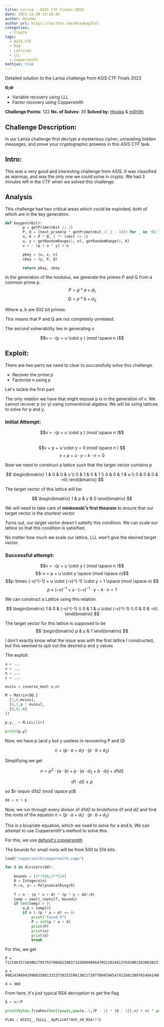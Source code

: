 ```yaml
---
title: Larisa - ASIS CTF Finals 2023
date: 2023-12-30 23:26:45
author: Hisoka
author_url: https://twitter.com/Hisokap3lol
categories:
  - Crypto
tags:
  - ASIS CTF 
  - RSA
  - Lattices
  - LLL
  - Coppersmith
mathjax: true
---
```


Detailed solution to the Larisa challenge from ASIS CTF Finals 2023

**tl;dr** 
+ Variable recovery using LLL
+ Factor recovery using Coppersmith


<!--more-->

**Challenge Points**: 122
**No. of Solves**: 35 
**Solved by**: [Hisoka]("https://twitter.com/Hisokap3lol") & [m0h1th]("")

## Challenge Description:
In our Larisa challenge first decrypt a mysterious cipher, unraveling hidden messages, and prove your cryptographic prowess in this ASIS CTF task.


## Intro:
This was a very good and interesting challenge from ASIS. It was classified as warmup, and was the only one we could solve in crypto. We had 3 minutes left in the CTF when we solved this challenge.

## Analysis
This challenge had two critical areas which could be exploited, both of which are in the key generation.

```py
def keygen(nbit):
        p = getPrime(nbit // 2)
        P, Q = [next_prime(p * getPrime(nbit // 2 - 10)) for _ in '01']
        n, K = P * Q, 2 ** (nbit >> 1)
        u, y = getRandomRange(1, n), getRandomRange(1, K)
        v = - (p + u * y) % n

        pkey = (u, v, n)
        skey = (y, P, Q)

        return pkey, skey
```

In the generation of the modulus, we generate the primes P and Q from a common prime p. 
$$P = p * a + d_1$$
$$Q = p * b + d_2$$

Where a, b are 502 bit primes.

This means that P and Q are not completely unrelated. 

The second vulnerability lies in generating v.

$$v = -(p + u \cdot y ) (mod \space n )$$

## Exploit:
There are two parts we need to clear to successfully solve this challenge.

+ Recover the prime p
+ Factorise n using p

Let's tackle the first part 

The only relation we have that might expose p is in the generation of v.
We cannot recover p (or y) using conventional algebra. We will be using lattices to solve for p and y.

### Initial Attempt:

$$v  = -(p + u \cdot y ) (mod \space n )$$  
$$v + p + u \cdot y = 0 (mod \space n ) $$
$$v + p + u \cdot y  - k \cdot n = 0$$

Now we need to construct a lattice such that the target vector contains p


$$
\begin{bmatrix}
1 & 0 & 0 & v \\
0 & 1 & 0 & 1 \\
0 & 0 & 1 & u \\
0 & 0 & 0 & -n\\
\end{bmatrix}
$$

The target vector of this lattice will be:

$$ 
\begin{bmatrix}
1 & p & y & 0
\end{bmatrix}
$$

We will need to take care of **minkowski's first theorem** to ensure that our target vector is the shortest vector

Turns out, our target vector doesn't satisify this condition. We can scale our lattice so that this condition is satisified. 

No matter how much we scale our lattice, LLL won't  give the desired target vector.

### Successful attempt:

$$v  = -(p + u \cdot y ) (mod \space n )$$ 
$$-v = p + u \cdot y \space (mod \space n)$$
$$p \times (-v)^{-1} + u \cdot (-v)^{-1} \cdot y = 1 \space (mod \space n) $$
$$p \times (-v)^{-1} + u \cdot (-v)^{-1} \cdot y - k \cdot n = 1$$

We can construct a Lattice using this relation

$$
\begin{bmatrix}
1 & 0 & (-v)^{-1} \\
0 & 1 & u \cdot (-v)^{-1} \\
0 & 0 & -n\\
\end{bmatrix}
$$

The target vector for this lattice is supposed to be 
$$ 
\begin{bmatrix}
p & y & 1 
\end{bmatrix}
$$

I don't exactly know what the issue was with the first lattice I constructed, but this seemed to spit out the desired p and y values 

The exploit:
```py
u = ...
v = ...
n = ...
c = ...

mvinv = inverse_mod(-v,n)

M = Matrix(QQ,[
  [1,0,mvinv],
  [0,1,u * mvinv],
  [0,0,-n]
])

p,y,_ = M.LLL()[0]

print(p,y)
```

Now, we have p (and y but y useless in recovering P and Q)

$$n = (p \cdot a + d_1) \cdot (p \cdot b + d_2)$$

Simplifying we get 

$$n = p^2 \cdot (a \cdot b) + p \cdot(a \cdot d_2 + b\cdot d_1) + d1d2$$

$$d1 \cdot d2 \leq p$$

so $n \equiv d1d2 (mod \space p)$

```py
dd = n % p 
```

Now, we run through every divisor of d1d2 to bruteforce d1 and d2 and find the roots of the equaton $n = (p \cdot a + d_1) \cdot (p \cdot b + d_2)$

This is a bivariate equation, which we need to solve for a and b.
We can attempt to use Coppersmith's method to solve this.

For this, we use [defund's coppersmith]("https://github.com/defund/coppersmith")

The bounds for small roots will be from 500 to 514 bits

```py
load("coppersmith/coppersmith.sage")

for d in divisors(dd):
    
    bounds = (2**500,2**514)
    R = Integers(n)
    P.<x, y> = PolynomialRing(R)
    
    f = n - (p * x + d) * (p * y + dd//d)
    temp = small_roots(f, bounds)
    if len(temp) > 0:
        a,b = temp[0]
        if n % (p * a + d) == 0:
            print("found P")
            P = int(p * a + d)
            print(P)
            print(a)
            print(d)
            break
```

For this, we get 

```
P = 71218615726986279579370668139037142689966647052101441376430015830838231199171548196922446463175467171561268563623769256785550754271365459397434046094388001196147252051477547109852902721227906240788622672382502774317531886362352572991236275451876609744879399488927656725096880234800278345494059161505335663

a = 9982434694399603508133337302525981381172077094594547911881389765404140839294990193381283506463508822263498107585942085834150918110565475926894148950133

d = 360
```

From here, it's just typical RSA decryption to get the flag

```py
Q = n//P

print(bytes.fromhex(hex((pow(c,pow(e,-1,(P - 1) * (Q - 1)),n) + v) * pow(u,-1,n))[2:]).decode())
```

`FLAG : ASIS{__fpLLL__4pPL1cA7!0n5_iN_RSA!!!}`

